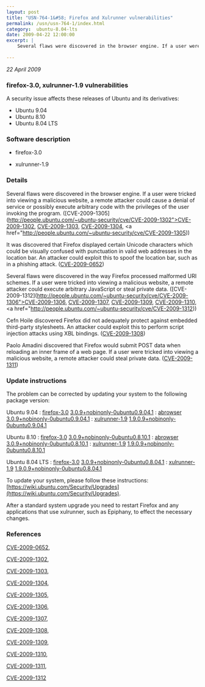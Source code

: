 ```yaml
---
layout: post
title: "USN-764-1&#58; Firefox and Xulrunner vulnerabilities"
permalink: /usn/usn-764-1/index.html
category:  ubuntu-8.04-lts
date: 2009-04-22 12:00:00
excerpt: |
    Several flaws were discovered in the browser engine. If a user were tricked into viewing a malicious website, a remote attacker could cause a denial of service or possibly execute arbitrary code with the privileges of the user invoking the program. ([CVE-2009-1305](http://people.ubuntu.com/~ubuntu-security/cve/CVE-2009-1302">CVE-2009-1302</a>, <a href="http://people.ubuntu.com/~ubuntu-security/cve/CVE-2009-1303">CVE-2009-1303</a>, <a href="http://people.ubuntu.com/~ubuntu-security/cve/CVE-2009-1304">CVE-2009-1304</a>, <a href="http://people.ubuntu.com/~ubuntu-security/cve/CVE-2009-1305))
    
--- 
```

 
 

*22 April 2009*

### firefox-3.0, xulrunner-1.9 vulnerabilities

A security issue affects these releases of Ubuntu and its derivatives:

* Ubuntu 9.04
* Ubuntu 8.10
* Ubuntu 8.04 LTS

### Software description

* firefox-3.0 

* xulrunner-1.9 

### Details

Several flaws were discovered in the browser engine. If a user were tricked into viewing a malicious website, a remote attacker could cause a denial of service or possibly execute arbitrary code with the privileges of the user invoking the program. ([CVE-2009-1305](http://people.ubuntu.com/~ubuntu-security/cve/CVE-2009-1302">CVE-2009-1302</a>, <a href="http://people.ubuntu.com/~ubuntu-security/cve/CVE-2009-1303">CVE-2009-1303</a>, <a href="http://people.ubuntu.com/~ubuntu-security/cve/CVE-2009-1304">CVE-2009-1304</a>, <a href="http://people.ubuntu.com/~ubuntu-security/cve/CVE-2009-1305))

It was discovered that Firefox displayed certain Unicode characters which could be visually confused with punctuation in valid web addresses in the location bar. An attacker could exploit this to spoof the location bar, such as in a phishing attack. ([CVE-2009-0652](http://people.ubuntu.com/~ubuntu-security/cve/CVE-2009-0652))

Several flaws were discovered in the way Firefox processed malformed URI schemes. If a user were tricked into viewing a malicious website, a remote attacker could execute arbitrary JavaScript or steal private data. ([CVE-2009-1312](http://people.ubuntu.com/~ubuntu-security/cve/CVE-2009-1306">CVE-2009-1306</a>, <a href="http://people.ubuntu.com/~ubuntu-security/cve/CVE-2009-1307">CVE-2009-1307</a>, <a href="http://people.ubuntu.com/~ubuntu-security/cve/CVE-2009-1309">CVE-2009-1309</a>, <a href="http://people.ubuntu.com/~ubuntu-security/cve/CVE-2009-1310">CVE-2009-1310</a>, <a href="http://people.ubuntu.com/~ubuntu-security/cve/CVE-2009-1312))

Cefn Hoile discovered Firefox did not adequately protect against embedded third-party stylesheets. An attacker could exploit this to perform script injection attacks using XBL bindings. ([CVE-2009-1308](http://people.ubuntu.com/~ubuntu-security/cve/CVE-2009-1308))

Paolo Amadini discovered that Firefox would submit POST data when reloading an inner frame of a web page. If a user were tricked into viewing a malicious website, a remote attacker could steal private data. ([CVE-2009-1311](http://people.ubuntu.com/~ubuntu-security/cve/CVE-2009-1311)) 

### Update instructions

The problem can be corrected by updating your system to the following package version:

Ubuntu 9.04
 : [firefox-3.0](https://launchpad.net/ubuntu/+source/firefox-3.0) <span> [3.0.9+nobinonly-0ubuntu0.9.04.1](https://launchpad.net/ubuntu/+source/firefox-3.0/3.0.9+nobinonly-0ubuntu0.9.04.1) </span> 
 : [abrowser](https://launchpad.net/ubuntu/+source/firefox-3.0) <span> [3.0.9+nobinonly-0ubuntu0.9.04.1](https://launchpad.net/ubuntu/+source/firefox-3.0/3.0.9+nobinonly-0ubuntu0.9.04.1) </span> 
 : [xulrunner-1.9](https://launchpad.net/ubuntu/+source/xulrunner-1.9) <span> [1.9.0.9+nobinonly-0ubuntu0.9.04.1](https://launchpad.net/ubuntu/+source/xulrunner-1.9/1.9.0.9+nobinonly-0ubuntu0.9.04.1) </span> 

Ubuntu 8.10
 : [firefox-3.0](https://launchpad.net/ubuntu/+source/firefox-3.0) <span> [3.0.9+nobinonly-0ubuntu0.8.10.1](https://launchpad.net/ubuntu/+source/firefox-3.0/3.0.9+nobinonly-0ubuntu0.8.10.1) </span> 
 : [abrowser](https://launchpad.net/ubuntu/+source/firefox-3.0) <span> [3.0.9+nobinonly-0ubuntu0.8.10.1](https://launchpad.net/ubuntu/+source/firefox-3.0/3.0.9+nobinonly-0ubuntu0.8.10.1) </span> 
 : [xulrunner-1.9](https://launchpad.net/ubuntu/+source/xulrunner-1.9) <span> [1.9.0.9+nobinonly-0ubuntu0.8.10.1](https://launchpad.net/ubuntu/+source/xulrunner-1.9/1.9.0.9+nobinonly-0ubuntu0.8.10.1) </span> 

Ubuntu 8.04 LTS
 : [firefox-3.0](https://launchpad.net/ubuntu/+source/firefox-3.0) <span> [3.0.9+nobinonly-0ubuntu0.8.04.1](https://launchpad.net/ubuntu/+source/firefox-3.0/3.0.9+nobinonly-0ubuntu0.8.04.1) </span> 
 : [xulrunner-1.9](https://launchpad.net/ubuntu/+source/xulrunner-1.9) <span> [1.9.0.9+nobinonly-0ubuntu0.8.04.1](https://launchpad.net/ubuntu/+source/xulrunner-1.9/1.9.0.9+nobinonly-0ubuntu0.8.04.1) </span> 

To update your system, please follow these instructions: [https://wiki.ubuntu.com/Security/Upgrades](https://wiki.ubuntu.com/Security/Upgrades).

After a standard system upgrade you need to restart Firefox and any applications that use xulrunner, such as Epiphany, to effect the necessary changes. 

### References

 
 [CVE-2009-0652](http://people.ubuntu.com/~ubuntu-security/cve/CVE-2009-0652), 

 [CVE-2009-1302](http://people.ubuntu.com/~ubuntu-security/cve/CVE-2009-1302), 

 [CVE-2009-1303](http://people.ubuntu.com/~ubuntu-security/cve/CVE-2009-1303), 

 [CVE-2009-1304](http://people.ubuntu.com/~ubuntu-security/cve/CVE-2009-1304), 

 [CVE-2009-1305](http://people.ubuntu.com/~ubuntu-security/cve/CVE-2009-1305), 

 [CVE-2009-1306](http://people.ubuntu.com/~ubuntu-security/cve/CVE-2009-1306), 

 [CVE-2009-1307](http://people.ubuntu.com/~ubuntu-security/cve/CVE-2009-1307), 

 [CVE-2009-1308](http://people.ubuntu.com/~ubuntu-security/cve/CVE-2009-1308), 

 [CVE-2009-1309](http://people.ubuntu.com/~ubuntu-security/cve/CVE-2009-1309), 

 [CVE-2009-1310](http://people.ubuntu.com/~ubuntu-security/cve/CVE-2009-1310), 

 [CVE-2009-1311](http://people.ubuntu.com/~ubuntu-security/cve/CVE-2009-1311), 

 [CVE-2009-1312](http://people.ubuntu.com/~ubuntu-security/cve/CVE-2009-1312)
 


